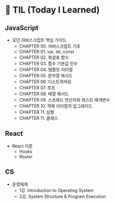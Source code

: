 # 📖 TIL (Today I Learned)
## JavaScript

- 모던 자바스크립트 핵심 가이드
  - CHAPTER 00. 자바스크립트 기초
  - CHAPTER 01. var, let, const
  - CHAPTER 02. 화살표 함수
  - CHAPTER 03. 함수 기본값 인수
  - CHAPTER 04. 템플릿 리터럴
  - CHAPTER 05. 문자열 메서드
  - CHAPTER 06. 디스트럭처링
  - CHAPTER 07. 루프
  - CHAPTER 08. 배열 메서드
  - CHAPTER 09. 스프레드 연산자와 레스트 매개변수
  - CHAPTER 10. 객체 리터럴의 업그레이드
  - CHAPTER 11. 심벌
  - CHAPTER 11. 클래스



## React

- React 이론
  - Hooks
  - Router



## CS

- 운영체제
  - 1강. Introduction to Operating System
  - 2강. System Structure & Program Execution
